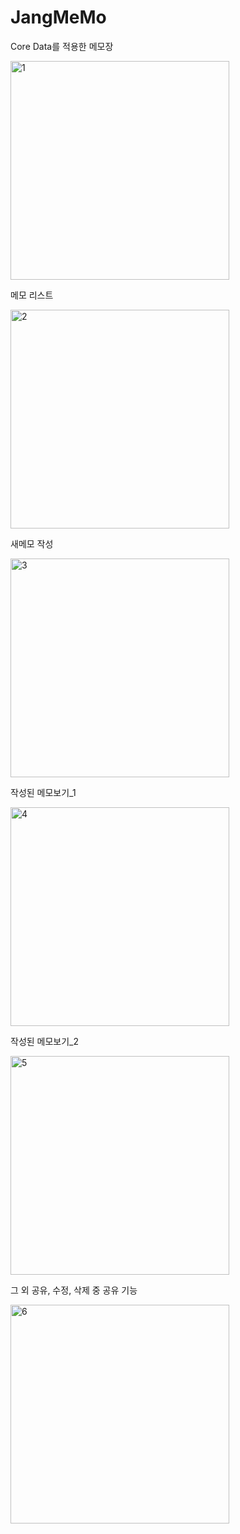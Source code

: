 # JangMeMo


  Core Data를 적용한 메모장


<img width="350" alt="1" src="https://user-images.githubusercontent.com/37135479/105853346-eca31080-6028-11eb-9c77-3bf0721cbce7.png">






  메모 리스트

<img width="350" alt="2" src="https://user-images.githubusercontent.com/37135479/105853393-fd538680-6028-11eb-9f6a-58c0ea065368.png">






  새메모 작성

<img width="350" alt="3" src="https://user-images.githubusercontent.com/37135479/105853505-1fe59f80-6029-11eb-9b18-09cfba003827.png">






  작성된 메모보기_1
  
<img width="350" alt="4" src="https://user-images.githubusercontent.com/37135479/105853565-32f86f80-6029-11eb-934b-f30017f94563.png">






  작성된 메모보기_2

<img width="350" alt="5" src="https://user-images.githubusercontent.com/37135479/105853692-4a375d00-6029-11eb-9916-b3577549c2a9.png">






  그 외 공유, 수정, 삭제 중 공유 기능
  
  <img width="350" alt="6" src="https://user-images.githubusercontent.com/37135479/105853734-5a4f3c80-6029-11eb-99a0-913c805d5ccc.png">

